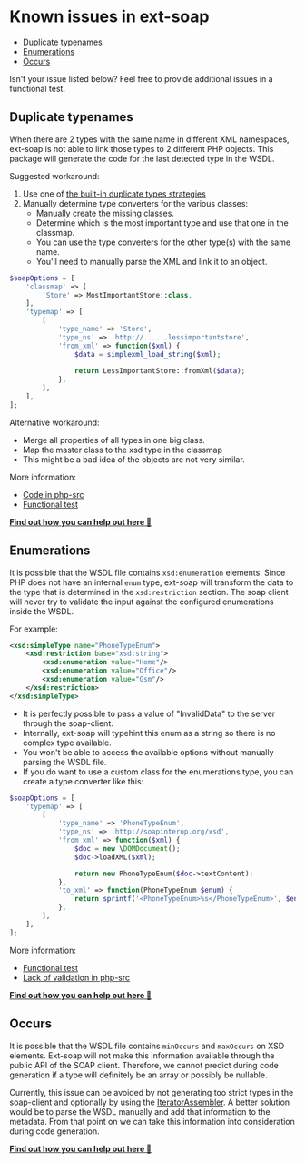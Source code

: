# Known issues in ext-soap

- [Duplicate typenames](#duplicate-typenames)
- [Enumerations](#enumerations)
- [Occurs](#occurs)

Isn't your issue listed below? Feel free to provide additional issues in a functional test.

## Duplicate typenames

When there are 2 types with the same name in different XML namespaces,
ext-soap is not able to link those types to 2 different PHP objects.
This package will generate the code for the last detected type in the WSDL.

Suggested workaround:

1. Use one of [the built-in duplicate types strategies](../drivers/metadata.md#duplicate-types)
2. Manually determine type converters for the various classes:
    - Manually create the missing classes.
    - Determine which is the most important type and use that one in the classmap.
    - You can use the type converters for the other type(s) with the same name.
    - You'll need to manually parse the XML and link it to an object.

```php
$soapOptions = [
    'classmap' => [
        'Store' => MostImportantStore::class,
    ],
    'typemap' => [
        [
            'type_name' => 'Store',
            'type_ns' => 'http://......lessimportantstore',
            'from_xml' => function($xml) {
                $data = simplexml_load_string($xml);
    
                return LessImportantStore::fromXml($data);
            },
        ],
    ],
];
```

Alternative workaround:

- Merge all properties of all types in one big class.
- Map the master class to the xsd type in the classmap
- This might be a bad idea of the objects are not very similar.

More information:

- [Code in php-src](https://github.com/php/php-src/blob/php-7.2.10/ext/soap/php_encoding.c#L468)
- [Functional test](../../test/PhproTest/SoapClient/Functional/ExtSoap/Encoding/DuplicateTypenamesTest.php)


**[Find out how you can help out here 💚](https://github.com/php-soap/.github/blob/main/HELPING_OUT.md)**

## Enumerations

It is possible that the WSDL file contains `xsd:enumeration` elements.
Since PHP does not have an internal `enum` type,
ext-soap will transform the data to the type that is determined in the `xsd:restriction` section.
The soap client will never try to validate the input against the configured enumerations inside the WSDL.

For example:
```xml
<xsd:simpleType name="PhoneTypeEnum">
    <xsd:restriction base="xsd:string">
        <xsd:enumeration value="Home"/>
        <xsd:enumeration value="Office"/>
        <xsd:enumeration value="Gsm"/>
    </xsd:restriction>
</xsd:simpleType>
``` 

- It is perfectly possible to pass a value of "InvalidData" to the server through the soap-client.
- Internally, ext-soap will typehint this enum as a string so there is no complex type available.
- You won't be able to access the available options without manually parsing the WSDL file.
- If you do want to use a custom class for the enumerations type, you can create a type converter like this:

```php
$soapOptions = [
    'typemap' => [
        [
            'type_name' => 'PhoneTypeEnum',
            'type_ns' => 'http://soapinterop.org/xsd',
            'from_xml' => function($xml) {
                $doc = new \DOMDocument();
                $doc->loadXML($xml);

                return new PhoneTypeEnum($doc->textContent);
            },
            'to_xml' => function(PhoneTypeEnum $enum) {
                return sprintf('<PhoneTypeEnum>%s</PhoneTypeEnum>', $enum->getValue());
            },
        ],
    ],
];
```

More information:
- [Functional test](../../test/PhproTest/SoapClient/Functional/ExtSoap/Encoding/EnumTest.php)
- [Lack of validation in php-src](https://github.com/php/php-src/blob/php-7.2.10/ext/soap/php_encoding.c#L3172-L3200)

**[Find out how you can help out here 💚](https://github.com/php-soap/.github/blob/main/HELPING_OUT.md)**


## Occurs

It is possible that the WSDL file contains `minOccurs` and `maxOccurs` on XSD elements.
Ext-soap will not make this information available through the public API of the SOAP client.
Therefore, we cannot predict during code generation if a type will definitely be an array or possibly be nullable.

Currently, this issue can be avoided by not generating too strict types in the soap-client and optionally by using the [IteratorAssembler](../code-generation/assemblers.md#iteratorassembler).
A better solution would be to parse the WSDL manually and add that information to the metadata.
From that point on we can take this information into consideration during code generation.

**[Find out how you can help out here 💚](https://github.com/php-soap/.github/blob/main/HELPING_OUT.md)**

